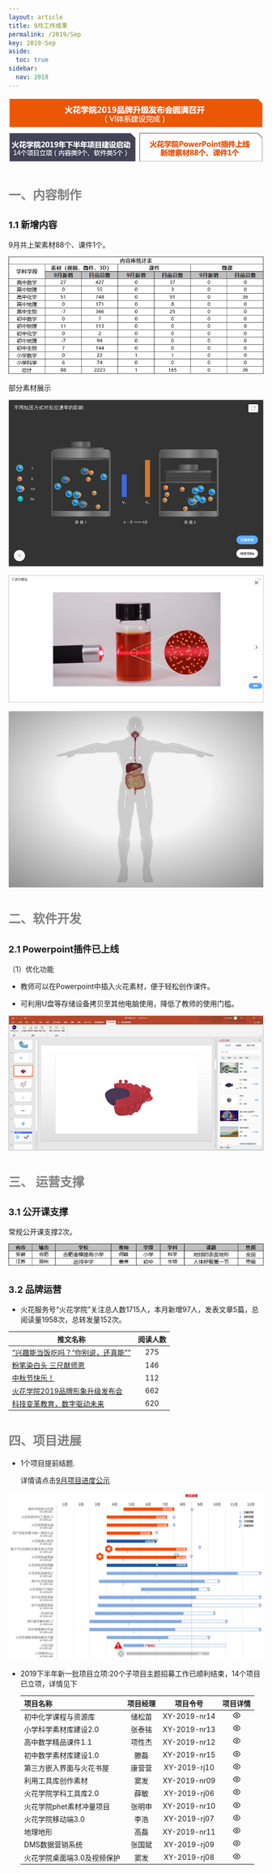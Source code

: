 ```yaml
---
layout: article
title: 9月工作成果
permalink: /2019/Sep
key: 2019-Sep
aside:
  toc: true
sidebar:
  nav: 2018
---
```


<bro/><bro/>

![avatar](images/20190900.png)

# <font size="5" color="gray">一、内容制作</font>

## <font size="4" >1.1 新增内容</font>

9月共上架素材88个、课件1个。

![avatar](images/2019090101.png)

部分素材展示

![avatar](images/2019090202.png)

![avatar](images/2019090303.png)

![avatar](images/2019090404.png)

# <font size="5" color="gray">二、软件开发</font>

## <font size="4" >2.1 Powerpoint插件已上线</font>

（1）优化功能

- 教师可以在Powerpoint中插入火花素材，便于轻松创作课件。

- 可利用U盘等存储设备拷贝至其他电脑使用，降低了教师的使用门槛。

![avatar](images/2019090505.png)

# <font size="5" color="gray">三、	运营支撑</font>

## <font size="4" >3.1 公开课支撑</font>

常规公开课支撑2次。

![avatar](images/20190906.png)

## <font size="4" >3.2 品牌运营</font>

- 火花服务号“火花学院”关注总人数1715人，本月新增97人，发表文章5篇，总阅读量1958次，总转发量152次。

| 推文名称 |  阅读人数  | 
|-------------|:------:|
[“兴趣能当饭吃吗？“你别说，还真能””](https://mp.weixin.qq.com/s/TCJD_NvXAfwVtknAfChS1Q)|	275|
[粉笔染白头 三尺献师恩](https://mp.weixin.qq.com/s/nDJ_rwn_FjUwa-TNYyvu6w)|	146|
[中秋节快乐！](https://mp.weixin.qq.com/s/X2MlrfRkgnEXMkRpHSGHQA)|	112|
[火花学院2019品牌形象升级发布会](https://mp.weixin.qq.com/s/VtxmtHura42mVM3f6jdUTg)|	662|
[科技变革教育，数字驱动未来](https://mp.weixin.qq.com/s/9oL_8NA2nSZ9QKte1ljy2g)|	620|

# <font size="5" color="gray">四、项目进展</font>

- 1个项目提前结题.
  
  详情请点击[9月项目进度公示](https://xiyue-team.github.io/doc_monthlyreport/project/Aug)
 
![avatar](images/20190833.png)

- 2019下半年新一批项目立项:20个子项目主题招募工作已顺利结束，14个项目已立项，详情见下
  
   | 项目名称  | 项目经理  | 项目令号   | 项目详情  |
   |-------------  |:------: |:------: |:------: |
   |初中化学课程与资源库|	储松苗|XY-2019-nr14|![avatar](images/2019091111.png) |
   |小学科学素材库建设2.0|张泰铭|XY-2019-nr13| ![avatar](images/2019091111.png)   |
   |高中数学精品课件1.1|项性杰|	XY-2019-nr12| ![avatar](images/2019091111.png)  |
   |初中数学素材库建设1.0|滕磊|	XY-2019-nr15|   ![avatar](images/2019091111.png) |
   |第三方嵌入界面与火花书屋|康营营|	XY-2019-rj10|  ![avatar](images/2019091111.png) |
   |利用工具库创作素材|窦发|	XY-2019-nr09| ![avatar](images/2019091111.png)   |
   |火花学院学科工具库2.0|薛敏|	XY-2019-rj06| ![avatar](images/2019091111.png)   |
   |火花学院phet素材冲量项目|张明申|	XY-2019-nr10|![avatar](images/2019091111.png)    |
   |火花学院移动端3.0|李浩|	XY-2019-rj07|![avatar](images/2019091111.png)    |
   |地理地形|高磊|XY-2019-nr11|  ![avatar](images/2019091111.png)  |
   |DMS数据营销系统|张国斌|XY-2019-rj09|  ![avatar](images/2019091111.png)  |
   |火花学院桌面端3.0及视频保护|窦发|XY-2019-rj08|![avatar](images/2019091111.png)    |


